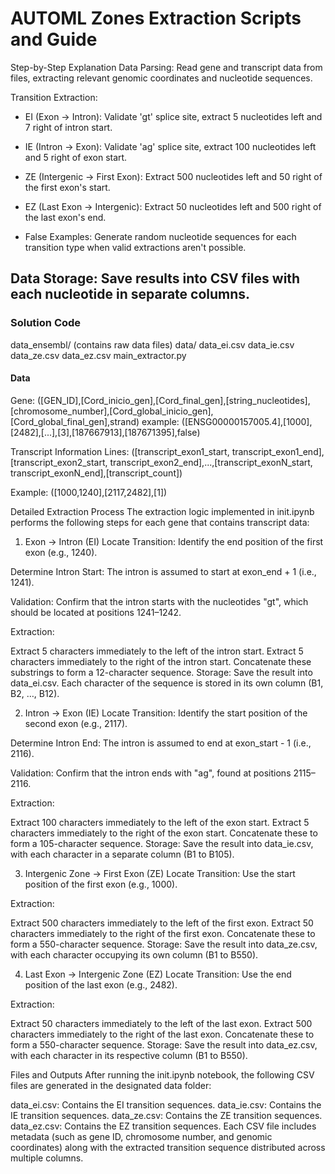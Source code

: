 # AUTOML Zones Extraction Scripts and Guide

Step-by-Step Explanation
Data Parsing: Read gene and transcript data from files, extracting relevant genomic coordinates and nucleotide sequences.

Transition Extraction:

- EI (Exon → Intron): Validate 'gt' splice site, extract 5 nucleotides left and 7 right of intron start.

- IE (Intron → Exon): Validate 'ag' splice site, extract 100 nucleotides left and 5 right of exon start.

- ZE (Intergenic → First Exon): Extract 500 nucleotides left and 50 right of the first exon's start.

- EZ (Last Exon → Intergenic): Extract 50 nucleotides left and 500 right of the last exon's end.

- False Examples: Generate random nucleotide sequences for each transition type when valid extractions aren't possible.

## Data Storage: Save results into CSV files with each nucleotide in separate columns.

### Solution Code

data_ensembl/
    (contains raw data files)
data/
    data_ei.csv
    data_ie.csv
    data_ze.csv
    data_ez.csv
main_extractor.py

#### Data

Gene:
([GEN_ID],[Cord_inicio_gen],[Cord_final_gen],[string_nucleotides],[chromosome_number],[Cord_global_inicio_gen],[Cord_global_final_gen],strand)
example:
([ENSG00000157005.4],[1000],[2482],[...],[3],[187667913],[187671395],false)

Transcript Information Lines:
([transcript_exon1_start, transcript_exon1_end],[transcript_exon2_start, transcript_exon2_end],...,[transcript_exonN_start, transcript_exonN_end],[transcript_count])

Example:
([1000,1240],[2117,2482],[1])

Detailed Extraction Process
The extraction logic implemented in init.ipynb performs the following steps for each gene that contains transcript data:

1. Exon → Intron (EI)
Locate Transition:
Identify the end position of the first exon (e.g., 1240).

Determine Intron Start:
The intron is assumed to start at exon_end + 1 (i.e., 1241).

Validation:
Confirm that the intron starts with the nucleotides "gt", which should be located at positions 1241–1242.

Extraction:

Extract 5 characters immediately to the left of the intron start.
Extract 5 characters immediately to the right of the intron start.
Concatenate these substrings to form a 12-character sequence.
Storage:
Save the result into data_ei.csv. Each character of the sequence is stored in its own column (B1, B2, …, B12).

2. Intron → Exon (IE)
Locate Transition:
Identify the start position of the second exon (e.g., 2117).

Determine Intron End:
The intron is assumed to end at exon_start - 1 (i.e., 2116).

Validation:
Confirm that the intron ends with "ag", found at positions 2115–2116.

Extraction:

Extract 100 characters immediately to the left of the exon start.
Extract 5 characters immediately to the right of the exon start.
Concatenate these to form a 105-character sequence.
Storage:
Save the result into data_ie.csv, with each character in a separate column (B1 to B105).

3. Intergenic Zone → First Exon (ZE)
Locate Transition:
Use the start position of the first exon (e.g., 1000).

Extraction:

Extract 500 characters immediately to the left of the first exon.
Extract 50 characters immediately to the right of the first exon.
Concatenate these to form a 550-character sequence.
Storage:
Save the result into data_ze.csv, with each character occupying its own column (B1 to B550).

4. Last Exon → Intergenic Zone (EZ)
Locate Transition:
Use the end position of the last exon (e.g., 2482).

Extraction:

Extract 50 characters immediately to the left of the last exon.
Extract 500 characters immediately to the right of the last exon.
Concatenate these to form a 550-character sequence.
Storage:
Save the result into data_ez.csv, with each character in its respective column (B1 to B550).

Files and Outputs
After running the init.ipynb notebook, the following CSV files are generated in the designated data folder:

data_ei.csv: Contains the EI transition sequences.
data_ie.csv: Contains the IE transition sequences.
data_ze.csv: Contains the ZE transition sequences.
data_ez.csv: Contains the EZ transition sequences.
Each CSV file includes metadata (such as gene ID, chromosome number, and genomic coordinates) along with the extracted transition sequence distributed across multiple columns.
